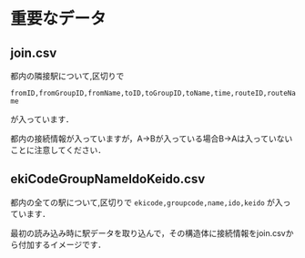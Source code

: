 # 重要なデータ

## join.csv

都内の隣接駅について,区切りで

`fromID,fromGroupID,fromName,toID,toGroupID,toName,time,routeID,routeName`



が入っています．

都内の接続情報が入っていますが，A->Bが入っている場合B->Aは入っていないことに注意してください．


## ekiCodeGroupNameIdoKeido.csv

都内の全ての駅について,区切りで
`ekicode,groupcode,name,ido,keido`
が入っています．

最初の読み込み時に駅データを取り込んで，その構造体に接続情報をjoin.csvから付加するイメージです．
